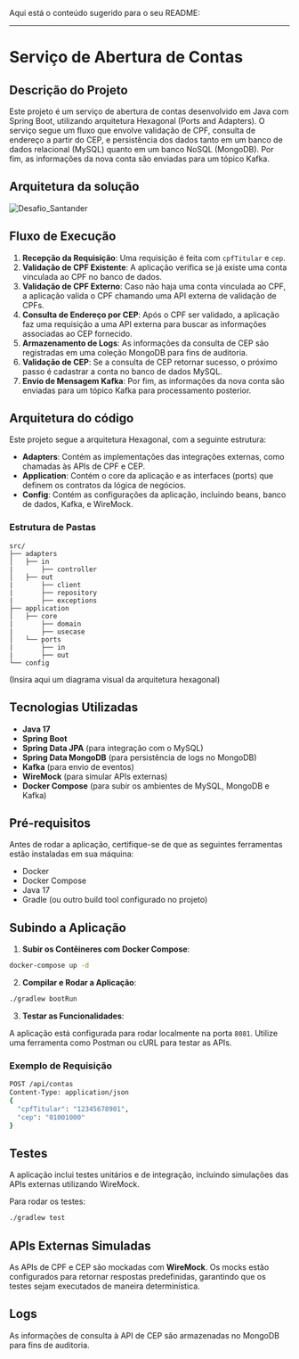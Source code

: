 Aqui está o conteúdo sugerido para o seu README:

---

# Serviço de Abertura de Contas

## Descrição do Projeto

Este projeto é um serviço de abertura de contas desenvolvido em Java com Spring Boot, utilizando arquitetura Hexagonal (Ports and Adapters). O serviço segue um fluxo que envolve validação de CPF, consulta de endereço a partir do CEP, e persistência dos dados tanto em um banco de dados relacional (MySQL) quanto em um banco NoSQL (MongoDB). Por fim, as informações da nova conta são enviadas para um tópico Kafka.

## Arquitetura da solução

![Desafio_Santander](https://github.com/user-attachments/assets/9831760a-979c-4ae7-b066-fbdb3be958aa)

## Fluxo de Execução

1. **Recepção da Requisição**: Uma requisição é feita com `cpfTitular` e `cep`.
2. **Validação de CPF Existente**: A aplicação verifica se já existe uma conta vinculada ao CPF no banco de dados.
3. **Validação de CPF Externo**: Caso não haja uma conta vinculada ao CPF, a aplicação valida o CPF chamando uma API externa de validação de CPFs.
4. **Consulta de Endereço por CEP**: Após o CPF ser validado, a aplicação faz uma requisição a uma API externa para buscar as informações associadas ao CEP fornecido.
5. **Armazenamento de Logs**: As informações da consulta de CEP são registradas em uma coleção MongoDB para fins de auditoria.
6. **Validação de CEP**: Se a consulta de CEP retornar sucesso, o próximo passo é cadastrar a conta no banco de dados MySQL.
7. **Envio de Mensagem Kafka**: Por fim, as informações da nova conta são enviadas para um tópico Kafka para processamento posterior.

## Arquitetura do código

Este projeto segue a arquitetura Hexagonal, com a seguinte estrutura:

- **Adapters**: Contém as implementações das integrações externas, como chamadas às APIs de CPF e CEP.
- **Application**: Contém o core da aplicação e as interfaces (ports) que definem os contratos da lógica de negócios.
- **Config**: Contém as configurações da aplicação, incluindo beans, banco de dados, Kafka, e WireMock.

### Estrutura de Pastas

```
src/
├── adapters
│   ├── in
|       ├── controller
│   ├── out
|       ├── client
|       ├── repository
|       ├── exceptions
├── application
│   ├── core
|       ├── domain
|       ├── usecase
│   └── ports
|       ├── in
|       ├── out
└── config
```

(Insira aqui um diagrama visual da arquitetura hexagonal)

## Tecnologias Utilizadas

- **Java 17**
- **Spring Boot**
- **Spring Data JPA** (para integração com o MySQL)
- **Spring Data MongoDB** (para persistência de logs no MongoDB)
- **Kafka** (para envio de eventos)
- **WireMock** (para simular APIs externas)
- **Docker Compose** (para subir os ambientes de MySQL, MongoDB e Kafka)

## Pré-requisitos

Antes de rodar a aplicação, certifique-se de que as seguintes ferramentas estão instaladas em sua máquina:

- Docker
- Docker Compose
- Java 17
- Gradle (ou outro build tool configurado no projeto)

## Subindo a Aplicação

1. **Subir os Contêineres com Docker Compose**:

```bash
docker-compose up -d
```

2. **Compilar e Rodar a Aplicação**:

```bash
./gradlew bootRun
```

3. **Testar as Funcionalidades**:

A aplicação está configurada para rodar localmente na porta `8081`. Utilize uma ferramenta como Postman ou cURL para testar as APIs.

### Exemplo de Requisição

```bash
POST /api/contas
Content-Type: application/json
{
  "cpfTitular": "12345678901",
  "cep": "01001000"
}
```

## Testes

A aplicação inclui testes unitários e de integração, incluindo simulações das APIs externas utilizando WireMock.

Para rodar os testes:

```bash
./gradlew test
```

## APIs Externas Simuladas

As APIs de CPF e CEP são mockadas com **WireMock**. Os mocks estão configurados para retornar respostas predefinidas, garantindo que os testes sejam executados de maneira determinística.

## Logs

As informações de consulta à API de CEP são armazenadas no MongoDB para fins de auditoria.
